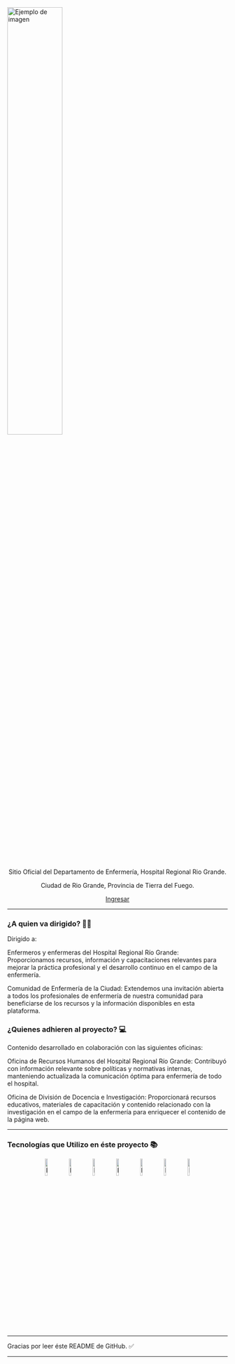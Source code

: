 <img src="https://res.cloudinary.com/nursingstaff/image/upload/v1718114072/nursingHRRG/assets/LogoDepartamento_fondo_blanco_x11bhh.png" alt="Ejemplo de imagen" width="50%">


<p align="center">Sitio Oficial del Departamento de Enfermería, Hospital Regional Rio Grande.</p>
<p align="center">Ciudad de Rio Grande, Provincia de Tierra del Fuego.</p>

<div>

</div>

<p align="center">
  <a href="https://enfermeriahrrg.com.ar/">Ingresar</a>
</p>

<div>

</div>

<hr>

### ¿A quien va dirigido? 👨‍🔬

Dirigido a:

Enfermeros y enfermeras del Hospital Regional Río Grande: Proporcionamos recursos, información y capacitaciones relevantes para mejorar la práctica profesional y el desarrollo continuo en el campo de la enfermería.

Comunidad de Enfermería de la Ciudad: Extendemos una invitación abierta a todos los profesionales de enfermería de nuestra comunidad para beneficiarse de los recursos y la información disponibles en esta plataforma.

### ¿Quienes adhieren al proyecto? 💻

Contenido desarrollado en colaboración con las siguientes oficinas:

Oficina de Recursos Humanos del Hospital Regional Río Grande: Contribuyó con información relevante sobre políticas y normativas internas, manteniendo actualizada la comunicación óptima para enfermería de todo el hospital.

Oficina de División de Docencia e Investigación: Proporcionará recursos educativos, materiales de capacitación y contenido relacionado con la investigación en el campo de la enfermería para enriquecer el contenido de la página web.

<hr>

### Tecnologías que Utilizo en éste proyecto 📚


<div align="center">
<img src="https://res.cloudinary.com/nursingstaff/image/upload/v1718114930/Portfolio/soft%20skills/html5_nhdan7.svg" alt="Ejemplo de imagen" width="10%">
<img src="https://res.cloudinary.com/nursingstaff/image/upload/v1718114932/Portfolio/soft%20skills/css_ega4yd.svg" alt="Ejemplo de imagen" width="10%">
<img src="https://res.cloudinary.com/nursingstaff/image/upload/v1718114930/Portfolio/soft%20skills/figma_wbuwva.svg" alt="Ejemplo de imagen" width="10%">
<img src="https://res.cloudinary.com/nursingstaff/image/upload/v1718114933/Portfolio/soft%20skills/bs_a824sk.svg" alt="Ejemplo de imagen" width="10%">
<img src="https://res.cloudinary.com/nursingstaff/image/upload/v1718114928/Portfolio/soft%20skills/nodejs_jtdybu.svg" alt="Ejemplo de imagen" width="10%">
<img src="https://res.cloudinary.com/nursingstaff/image/upload/v1718114929/Portfolio/soft%20skills/js_dhfsyl.svg" alt="Ejemplo de imagen" width="10%">
<img src="https://res.cloudinary.com/nursingstaff/image/upload/v1718114926/Portfolio/soft%20skills/react_fafq9u.svg" alt="Ejemplo de imagen" width="10%">
</div>

<hr>


Gracias por leer éste README de GitHub. ✅


---
